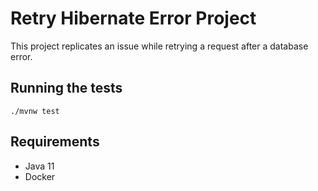 # Retry Hibernate Error Project

This project replicates an issue while retrying a request after a database error.

## Running the tests

```shell script
./mvnw test
```

## Requirements

- Java 11
- Docker
